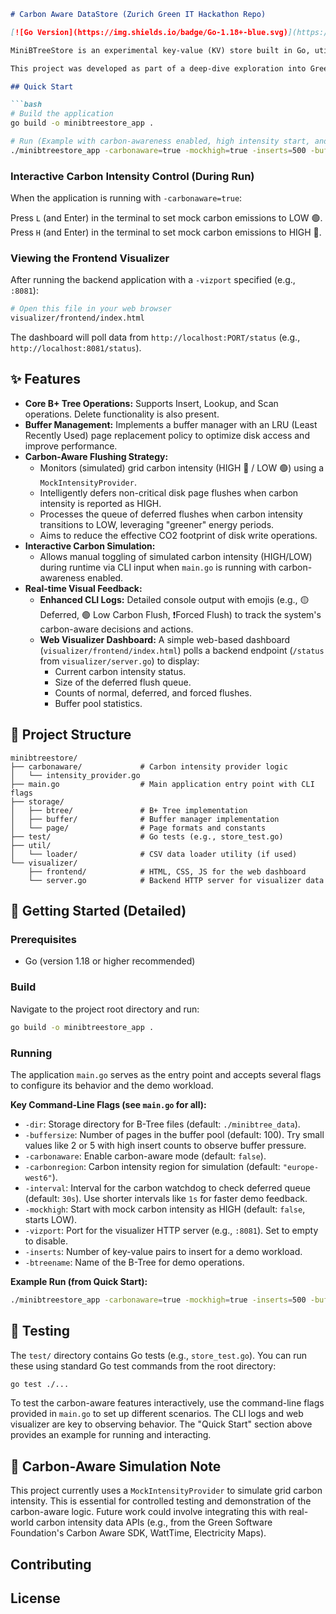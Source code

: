 ```markdown
# Carbon Aware DataStore (Zurich Green IT Hackathon Repo)

[![Go Version](https://img.shields.io/badge/Go-1.18+-blue.svg)](https://golang.org/)

MiniBTreeStore is an experimental key-value (KV) store built in Go, utilizing a B+ Tree data structure for efficient on-disk storage. Its standout feature is a **carbon-aware flushing strategy** designed to reduce the environmental impact of its disk I/O operations.

This project was developed as part of a deep-dive exploration into Green Software Engineering principles, demonstrating how even foundational components like a storage engine can be made more environmentally conscious.

## Quick Start

```bash
# Build the application
go build -o minibtreestore_app .

# Run (Example with carbon-awareness enabled, high intensity start, and visualizer)
./minibtreestore_app -carbonaware=true -mockhigh=true -inserts=500 -buffersize=2 -vizport=:8081 -dir=./test_run_data -interval=1s
```

### Interactive Carbon Intensity Control (During Run)
When the application is running with `-carbonaware=true`:

Press `L` (and Enter) in the terminal to set mock carbon emissions to LOW 🟢.
Press `H` (and Enter) in the terminal to set mock carbon emissions to HIGH 🔴.

### Viewing the Frontend Visualizer
After running the backend application with a `-vizport` specified (e.g., `:8081`):

```bash
# Open this file in your web browser
visualizer/frontend/index.html
```

The dashboard will poll data from `http://localhost:PORT/status` (e.g., `http://localhost:8081/status`).

## ✨ Features
* **Core B+ Tree Operations:** Supports Insert, Lookup, and Scan operations. Delete functionality is also present.
* **Buffer Management:** Implements a buffer manager with an LRU (Least Recently Used) page replacement policy to optimize disk access and improve performance.
* **Carbon-Aware Flushing Strategy:**
    * Monitors (simulated) grid carbon intensity (HIGH 🔴 / LOW 🟢) using a `MockIntensityProvider`.
    * Intelligently defers non-critical disk page flushes when carbon intensity is reported as HIGH.
    * Processes the queue of deferred flushes when carbon intensity transitions to LOW, leveraging "greener" energy periods.
    * Aims to reduce the effective CO2 footprint of disk write operations.
* **Interactive Carbon Simulation:**
    * Allows manual toggling of simulated carbon intensity (HIGH/LOW) during runtime via CLI input when `main.go` is running with carbon-awareness enabled.
* **Real-time Visual Feedback:**
    * **Enhanced CLI Logs:** Detailed console output with emojis (e.g., 🟡 Deferred, 🟢 Low Carbon Flush, ❗Forced Flush) to track the system's carbon-aware decisions and actions.
    * **Web Visualizer Dashboard:** A simple web-based dashboard (`visualizer/frontend/index.html`) polls a backend endpoint (`/status` from `visualizer/server.go`) to display:
        * Current carbon intensity status.
        * Size of the deferred flush queue.
        * Counts of normal, deferred, and forced flushes.
        * Buffer pool statistics.

## 📂 Project Structure
```
minibtreestore/
├── carbonaware/             # Carbon intensity provider logic
│   └── intensity_provider.go
├── main.go                  # Main application entry point with CLI flags
├── storage/
│   ├── btree/               # B+ Tree implementation
│   ├── buffer/              # Buffer manager implementation
│   └── page/                # Page formats and constants
├── test/                    # Go tests (e.g., store_test.go)
├── util/
│   └── loader/              # CSV data loader utility (if used)
└── visualizer/
    ├── frontend/            # HTML, CSS, JS for the web dashboard
    └── server.go            # Backend HTTP server for visualizer data
```

## 🚀 Getting Started (Detailed)

### Prerequisites
* Go (version 1.18 or higher recommended)

### Build
Navigate to the project root directory and run:

```bash
go build -o minibtreestore_app .
```

### Running
The application `main.go` serves as the entry point and accepts several flags to configure its behavior and the demo workload.

**Key Command-Line Flags (see `main.go` for all):**

* `-dir`: Storage directory for B-Tree files (default: `./minibtree_data`).
* `-buffersize`: Number of pages in the buffer pool (default: 100). Try small values like 2 or 5 with high insert counts to observe buffer pressure.
* `-carbonaware`: Enable carbon-aware mode (default: `false`).
* `-carbonregion`: Carbon intensity region for simulation (default: `"europe-west6"`).
* `-interval`: Interval for the carbon watchdog to check deferred queue (default: `30s`). Use shorter intervals like `1s` for faster demo feedback.
* `-mockhigh`: Start with mock carbon intensity as HIGH (default: `false`, starts LOW).
* `-vizport`: Port for the visualizer HTTP server (e.g., `:8081`). Set to empty to disable.
* `-inserts`: Number of key-value pairs to insert for a demo workload.
* `-btreename`: Name of the B-Tree for demo operations.

**Example Run (from Quick Start):**

```bash
./minibtreestore_app -carbonaware=true -mockhigh=true -inserts=500 -buffersize=2 -vizport=:8081 -dir=./test_run_data -interval=1s
```

## 🧪 Testing
The `test/` directory contains Go tests (e.g., `store_test.go`). You can run these using standard Go test commands from the root directory:
```bash
go test ./...
```
To test the carbon-aware features interactively, use the command-line flags provided in `main.go` to set up different scenarios. The CLI logs and web visualizer are key to observing behavior. The "Quick Start" section above provides an example for running and interacting.

## 📝 Carbon-Aware Simulation Note
This project currently uses a `MockIntensityProvider` to simulate grid carbon intensity. This is essential for controlled testing and demonstration of the carbon-aware logic. Future work could involve integrating this with real-world carbon intensity data APIs (e.g., from the Green Software Foundation's Carbon Aware SDK, WattTime, Electricity Maps).

## Contributing


## License

